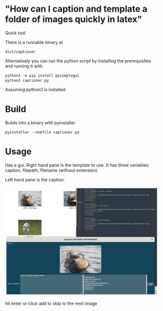 # "How can I caption and template a folder of images quickly in latex"

Quick tool 

There is a runnable binary at

```
dist/captioner

```

Alternatively you can run the python script by installing the prerequisites and running it with

```
python3 -m pip install pysimplegui
python3 captioner.py

```

Assuming python3 is installed
# Build

Builds into a binary with pyinstaller

```
pyinstaller --onefile captioner.py

```

# Usage

Has a gui. Right hand pane is the template to use. It has three variables: caption, filepath, filename (without extension)

Left hand pane is the caption. 

![Editor](demo-image.jpg)

hit enter or click add to skip to the next image